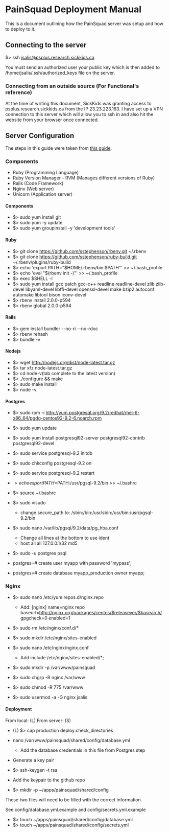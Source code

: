 # PainSquad Deployment Manual
This is a document outlining how the PainSquad server was setup and how to deploy to it.

## Connecting to the server

$> ssh jsalis@psplus.research.sickkids.ca

You must send an authorized user your public key which is then added to /home/jsalis/.ssh/authorized_keys file on the server.

### Connecting from an outside source (For Functional's reference)

At the time of writing this document, SickKids was granting access to psplus.research.sickkids.ca from the IP 23.23.223.163.
I have set up a VPN connection to this server which will allow you to ssh in and also hit the website from your browser once connected.

## Server Configuration

The steps in this guide were taken from [this guide](http://alexpotrykus.com/blog/2013/04/05/rails-deployment-with-unicorn-and-nginx-on-centos-6-dot-3/).

### Components

* Ruby (Programming Language)
* Ruby Version Manager - RVM (Manages different versions of Ruby)
* Rails (Code Framework)
* Nginx (Web server)
* Unicorn (Application server)

#### Components

* $> sudo yum install git
* $> sudo yum -y update
* $> sudo yum groupinstall -y 'development tools'

#### Ruby

* $> git clone https://github.com/sstephenson/rbenv.git ~/.rbenv
* $> git clone https://github.com/sstephenson/ruby-build.git ~/.rbenv/plugins/ruby-build
* $> echo 'export PATH="$HOME/.rbenv/bin:$PATH"' >> ~/.bash_profile
* $> echo 'eval "$(rbenv init -)"' >> ~/.bash_profile
* $> exec $SHELL -l
* $> sudo yum install gcc patch gcc-c++ readline readline-devel zlib zlib-devel libyaml-devel libffi-devel openssl-devel make bzip2 autoconf automake libtool bison iconv-devel
* $> rbenv install 2.0.0-p594
* $> rbenv global 2.0.0-p594

#### Rails
* $> gem install bundler --no-ri --no-rdoc
* $> rbenv rehash
* $> bundle -v

#### Nodejs
* $> wget http://nodejs.org/dist/node-latest.tar.gz
* $> tar xfz node-latest.tar.gz
* $> cd node-v(tab complete to the latest version)
* $> ./configure && make
* $> sudo make install
* $> node -v

#### Postgres
* $> sudo rpm -i http://yum.postgresql.org/9.2/redhat/rhel-6-x86_64/pgdg-centos92-9.2-6.noarch.rpm
* $> sudo yum update
* $> sudo yum install postgresql92-server postgresql92-contrib postgresql92-devel
* $> sudo service postgresql-9.2 initdb
* $> sudo chkconfig postgresql-9.2 on
* $> sudo service postgresql-9.2 restart
* $> echo export PATH=$PATH:/usr/pgsql-9.2/bin >> ~/.bashrc
* $> source ~/.bashrc
* $> sudo visudo
  * change secure_path to: /sbin:/bin:/usr/sbin:/usr/bin:/usr/pgsql-9.2/bin

* $> sudo nano /var/lib/pgsql/9.2/data/pg_hba.conf
  * Change all lines at the bottom to use ident
  * host    all             all             127.0.0.1/32            md5

* $> sudo -u postgres psql
* postgres=# create user myapp with password 'mypass';
* postgres=# create database myapp_production owner myapp;

### Nginx
* $> sudo nano /etc/yum.repos.d/nginx.repo
  * Add:
    [nginx]
    name=nginx repo
    baseurl=http://nginx.org/packages/centos/$releasever/$basearch/
    gpgcheck=0
    enabled=1

* $> sudo rm /etc/nginx/conf.d/*
* $> sudo mkdir /etc/nginx/sites-enabled
* $> sudo nano /etc/nginx/nginx.conf
  * Add include /etc/nginx/sites-enabled/*;

* $> sudo mkdir -p /var/www/painsquad
* $> sudo chgrp -R nginx /var/www
* $> sudo chmod -R 775 /var/www
* $> sudo usermod -a -G nginx jsalis

#### Deployment

From local: (L)
From server: (S)

* (L) $> cap production deploy:check_directories

* nano /var/www/painsquad/shared/config/database.yml
  * Add the database credentials in this file from Postgres step
* Generate a key pair
* $> ssh-keygen -t rsa
* Add the keypair to the github repo
* $> mkdir -p ~/apps/painsquad/shared/config

These two files will need to be filled with the correct information.

See config/database.yml.example and config/secrets.yml.example

* $> touch ~/apps/painsquad/shared/config/database.yml
* $> touch ~/apps/painsquad/shared/config/secrets.yml

